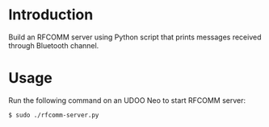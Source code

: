 # Introduction

Build an RFCOMM server using Python script that prints messages received
through Bluetooth channel.

# Usage
Run the following command on an UDOO Neo to start RFCOMM server:
```
$ sudo ./rfcomm-server.py
```
